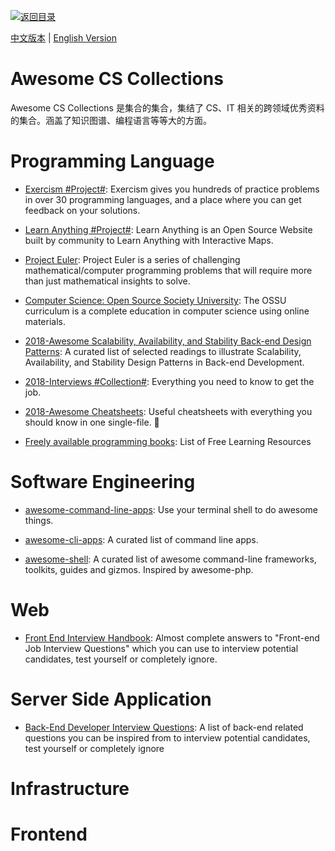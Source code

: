 [![返回目录](https://parg.co/UGo)](https://github.com/wxyyxc1992/Awesome-Reference)

[中文版本](./Awesome-CS-Collections.md) | [English Version](./Awesome-CS-Collections-en.md)

# Awesome CS Collections

Awesome CS Collections 是集合的集合，集结了 CS、IT 相关的跨领域优秀资料的集合。涵盖了知识图谱、编程语言等等大的方面。

# Programming Language

* [Exercism #Project#](http://exercism.io/): Exercism gives you hundreds of practice problems in over 30 programming languages, and a place where you can get feedback on your solutions.

* [Learn Anything #Project#](https://github.com/learn-anything/learn-anything): Learn Anything is an Open Source Website built by community to Learn Anything with Interactive Maps.

* [Project Euler](https://projecteuler.net/about): Project Euler is a series of challenging mathematical/computer programming problems that will require more than just mathematical insights to solve.

* [Computer Science: Open Source Society University](https://github.com/ossu/computer-science): The OSSU curriculum is a complete education in computer science using online materials.

* [2018-Awesome Scalability, Availability, and Stability Back-end Design Patterns](https://github.com/binhnguyennus/awesome-scalability):
  A curated list of selected readings to illustrate Scalability, Availability, and Stability Design Patterns in Back-end Development.

* [2018-Interviews #Collection#](https://github.com/kdn251/interviews): Everything you need to know to get the job.

* [2018-Awesome Cheatsheets](https://github.com/LeCoupa/awesome-cheatsheets): Useful cheatsheets with everything you should know in one single-file. 🚀

* [Freely available programming books](https://github.com/EbookFoundation/free-programming-books): List of Free Learning Resources

# Software Engineering

* [awesome-command-line-apps](https://github.com/herrbischoff/awesome-command-line-apps): Use your terminal shell to do awesome things.

* [awesome-cli-apps](https://github.com/agarrharr/awesome-cli-apps): A curated list of command line apps.

* [awesome-shell](https://github.com/alebcay/awesome-shell): A curated list of awesome command-line frameworks, toolkits, guides and gizmos. Inspired by awesome-php.

# Web

* [Front End Interview Handbook](https://github.com/yangshun/front-end-interview-handbook): Almost complete answers to "Front-end Job Interview Questions" which you can use to interview potential candidates, test yourself or completely ignore.

# Server Side Application

* [Back-End Developer Interview Questions](https://parg.co/UXF): A list of back-end related questions you can be inspired from to interview potential candidates, test yourself or completely ignore

# Infrastructure

# Frontend
